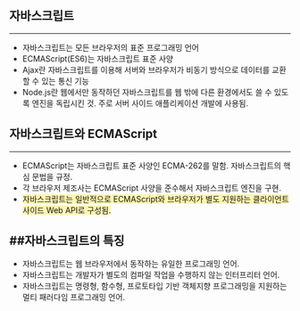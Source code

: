 ## 자바스크립트

---

- 자바스크립트는 모든 브라우저의 표준 프로그래밍 언어
- ECMAScript(ES6)는 자바스크립트 표준 사양
- Ajax란 자바스크립트를 이용해 서버와 브라우저가 비동기 방식으로 데이터를 교환할 수 있는 통신 기능
- Node.js란 웹에서만 동작하던 자바스크립트를 웹 밖에 다른 환경에서도 쓸 수 있도록 엔진을 독립시킨 것.
  주로 서버 사이드 애플리케이션 개발에 사용됨.

## 자바스크립트와 ECMAScript
---
- ECMAScript는 자바스크립트 표준 사양인 ECMA-262를 말함. 자바스크립트의 핵심 문법을 규정.
- 각 브라우저 제조사는 ECMAScript 사양을 준수해서 자바스크립트 엔진을 구현.
- <span style="background-color:#fff5b1">자바스크립트는 일반적으로 ECMAScript와 브라우저가 별도 지원하는 클라이언트 사이드 Web API로 구성됨.</span>

##자바스크립트의 특징
---
- 자바스크립트는 웹 브라우저에서 동작하는 유일한 프로그래밍 언어.
- 자바스크립트는 개발자가 별도의 컴파일 작업을 수행하지 않는 인터프리터 언어.
- 자바스크립트는 명령형, 함수형, 프로토타입 기반 객체지향 프로그래밍을 지원하는 멀티 패러다임 프로그래밍 언어.
